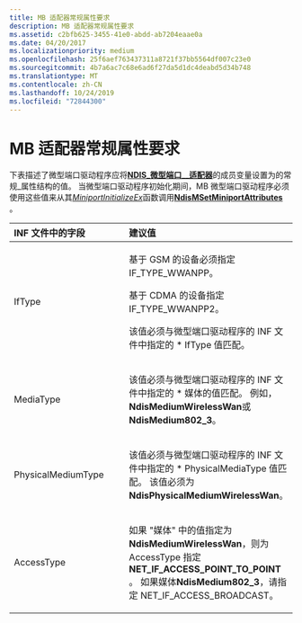 ```yaml
---
title: MB 适配器常规属性要求
description: MB 适配器常规属性要求
ms.assetid: c2bfb625-3455-41e0-abdd-ab7204eaae0a
ms.date: 04/20/2017
ms.localizationpriority: medium
ms.openlocfilehash: 25f6aef763437311a8721f37bb5564df007c23e0
ms.sourcegitcommit: 4b7a6ac7c68e6ad6f27da5d1dc4deabd5d34b748
ms.translationtype: MT
ms.contentlocale: zh-CN
ms.lasthandoff: 10/24/2019
ms.locfileid: "72844300"
---
```

# <a name="mb-adapter-general-attribute-requirements"></a>MB 适配器常规属性要求


下表描述了微型端口驱动程序应将[**NDIS\_微型端口\_\_适配器**](https://docs.microsoft.com/windows-hardware/drivers/ddi/ndis/ns-ndis-_ndis_miniport_adapter_general_attributes)的成员变量设置为的常规\_属性结构的值。 当微型端口驱动程序初始化期间，MB 微型端口驱动程序必须使用这些值来从其[*MiniportInitializeEx*](https://docs.microsoft.com/windows-hardware/drivers/ddi/ndis/nc-ndis-miniport_initialize)函数调用[**NdisMSetMiniportAttributes**](https://docs.microsoft.com/windows-hardware/drivers/ddi/ndis/nf-ndis-ndismsetminiportattributes) 。

<table>
<colgroup>
<col width="50%" />
<col width="50%" />
</colgroup>
<thead>
<tr class="header">
<th align="left">INF 文件中的字段</th>
<th align="left">建议值</th>
</tr>
</thead>
<tbody>
<tr class="odd">
<td align="left"><p>IfType</p></td>
<td align="left"><p>基于 GSM 的设备必须指定 IF_TYPE_WWANPP。</p>
<p>基于 CDMA 的设备指定 IF_TYPE_WWANPP2。</p>
<p>该值必须与微型端口驱动程序的 INF 文件中指定的 * IfType 值匹配。</p></td>
</tr>
<tr class="even">
<td align="left"><p>MediaType</p></td>
<td align="left"><p>该值必须与微型端口驱动程序的 INF 文件中指定的 * 媒体的值匹配。 例如， <strong>NdisMediumWirelessWan</strong>或<strong>NdisMedium802_3</strong>。</p></td>
</tr>
<tr class="odd">
<td align="left"><p>PhysicalMediumType</p></td>
<td align="left"><p>该值必须与微型端口驱动程序的 INF 文件中指定的 * PhysicalMediaType 值匹配。 该值必须为<strong>NdisPhysicalMediumWirelessWan</strong>。</p></td>
</tr>
<tr class="even">
<td align="left"><p>AccessType</p></td>
<td align="left"><p>如果 "媒体" 中的值指定为<strong>NdisMediumWirelessWan</strong>，则为 AccessType 指定<strong>NET_IF_ACCESS_POINT_TO_POINT</strong> 。 如果媒体<strong>NdisMedium802_3</strong>，请指定 NET_IF_ACCESS_BROADCAST。</p></td>
</tr>
</tbody>
</table>

 

 

 





